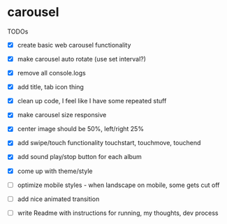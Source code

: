 # carousel

TODOs

- [x] create basic web carousel functionality
- [x] make carousel auto rotate (use set interval?)
- [x] remove all console.logs
- [x] add title, tab icon thing
- [x] clean up code, I feel like I have some repeated stuff
- [x] make carousel size responsive
- [x] center image should be 50%, left/right 25%
- [x] add swipe/touch functionality touchstart, touchmove, touchend
- [x] add sound play/stop button for each album
- [x] come up with theme/style
- [ ] optimize mobile styles - when landscape on mobile, some gets cut off

- [ ] add nice animated transition
- [ ] write Readme with instructions for running, my thoughts, dev process
